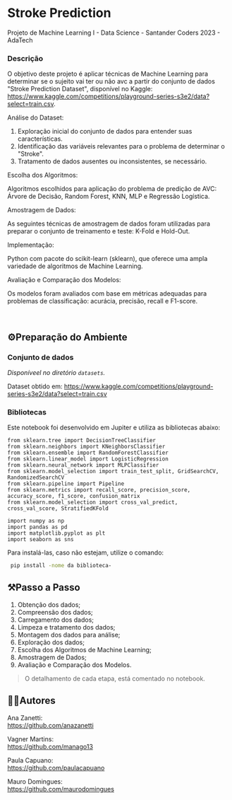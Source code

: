 # Stroke Prediction
 Projeto de Machine Learning I - Data Science - Santander Coders 2023 - AdaTech


### **Descrição**

O objetivo deste projeto é aplicar técnicas de Machine Learning para determinar se o sujeito vai ter ou não avc a partir do conjunto de dados "Stroke Prediction Dataset", disponível no Kaggle: https://www.kaggle.com/competitions/playground-series-s3e2/data?select=train.csv.

Análise do Dataset:

1. Exploração inicial do conjunto de dados para entender suas características.
1. Identificação das variáveis relevantes para o problema de determinar o "Stroke".
1. Tratamento de dados ausentes ou inconsistentes, se necessário.

Escolha dos Algoritmos:

Algoritmos escolhidos para aplicação do problema de predição de AVC:
Árvore de Decisão, Random Forest, KNN, MLP e Regressão Logística.

Amostragem de Dados:

As seguintes técnicas de amostragem de dados foram utilizadas para preparar o conjunto de treinamento e teste:
K-Fold e Hold-Out.

Implementação:

Python com pacote do scikit-learn (sklearn), que oferece uma ampla variedade de algoritmos de Machine Learning.

Avaliação e Comparação dos Modelos:

Os modelos foram avaliados com base em métricas adequadas para problemas de classificação: acurácia, precisão, recall e F1-score.

<br>

## ⚙️Preparação do Ambiente

### **Conjunto de dados**

*Disponíveel no diretório `datasets`.*

Dataset obtido em:
https://www.kaggle.com/competitions/playground-series-s3e2/data?select=train.csv

### **Bibliotecas**

Este notebook foi desenvolvido em Jupiter e utiliza as bibliotecas abaixo:

```
from sklearn.tree import DecisionTreeClassifier
from sklearn.neighbors import KNeighborsClassifier
from sklearn.ensemble import RandomForestClassifier
from sklearn.linear_model import LogisticRegression
from sklearn.neural_network import MLPClassifier
from sklearn.model_selection import train_test_split, GridSearchCV, RandomizedSearchCV
from sklearn.pipeline import Pipeline
from sklearn.metrics import recall_score, precision_score, accuracy_score, f1_score, confusion_matrix
from sklearn.model_selection import cross_val_predict, cross_val_score, StratifiedKFold

import numpy as np
import pandas as pd
import matplotlib.pyplot as plt
import seaborn as sns

 ```

Para instalá-las, caso não estejam, utilize o comando:

```sh
 pip install -nome da biblioteca-
```

## ⚒️Passo a Passo

1. Obtenção dos dados;
1. Compreensão dos dados;
1. Carregamento dos dados;
1. Limpeza e tratamento dos dados;
1. Montagem dos dados para análise;
1. Exploração dos dados;
1. Escolha dos Algoritmos de Machine Learning;
1. Amostragem de Dados;
1. Avaliação e Comparação dos Modelos.

>O detalhamento de cada etapa, está comentado no notebook.

## 👨‍💻Autores

Ana Zanetti:  
https://github.com/anazanetti

Vagner Martins:  
https://github.com/manago13

Paula Capuano:  
https://github.com/paulacapuano

Mauro Domingues:  
https://github.com/maurodomingues  

